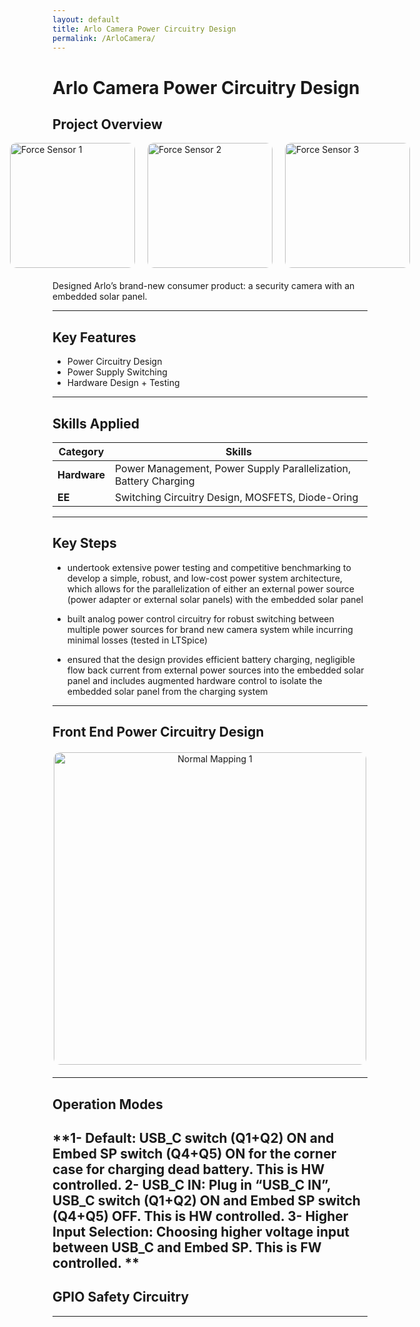 ```yaml
---
layout: default
title: Arlo Camera Power Circuitry Design
permalink: /ArloCamera/
---
```


# Arlo Camera Power Circuitry Design

## Project Overview


<div style="display: flex; justify-content: center; gap: 20px; margin-bottom: 20px;">
  <img src="{{ '/docs/assets/force sensor4.png' | relative_url }}" alt="Force Sensor 1" style="width: 200px; border-radius: 10px;">
  <img src="{{ '/docs/assets/force sensor5.png' | relative_url }}" alt="Force Sensor 2" style="width: 200px; border-radius: 10px;">
  <img src="{{ '/docs/assets/force sensor3.png' | relative_url }}" alt="Force Sensor 3" style="width: 200px; border-radius: 10px;">
</div>




Designed Arlo’s brand-new consumer product: a security camera with an embedded solar panel. 

---

## Key Features
- Power Circuitry Design
- Power Supply Switching
- Hardware Design + Testing

---

## Skills Applied

| **Category**    | **Skills**                                                                 |
|------------------|---------------------------------------------------------------------------|
| **Hardware**  | Power Management, Power Supply Parallelization, Battery Charging                            |
| **EE**     | Switching Circuitry Design, MOSFETS, Diode-Oring |

---

## Key Steps
- undertook extensive power testing and competitive benchmarking to develop a simple, robust, and low-cost power system architecture, which allows for the parallelization of either an external power source (power adapter or external solar panels) with the embedded solar panel

- built analog power control circuitry for robust switching between multiple power sources for brand new camera system while incurring minimal losses (tested in LTSpice)

- ensured that the design provides efficient battery charging, negligible flow back current from external power sources into the embedded solar panel and includes augmented hardware control to isolate the embedded solar panel from the charging system 



---
## Front End Power Circuitry Design

<div style="text-align: center; margin: 20px 0;">
    <img src="{{ '/docs/assets/Normal Force Mapping1.png' | relative_url }}" alt="Normal Mapping 1" style="width: 500px; border-radius: 10px;">
</div>

---
## Operation Modes


**1- Default: USB_C switch (Q1+Q2) ON and Embed SP switch (Q4+Q5) ON for the corner case for charging dead battery. This is HW controlled.
2- USB_C IN: Plug in “USB_C IN”, USB_C switch (Q1+Q2) ON and Embed SP switch (Q4+Q5) OFF. This is HW controlled.
3- Higher Input Selection: Choosing higher voltage input between USB_C and Embed SP. This is FW controlled.
**
---

## GPIO Safety Circuitry


---
